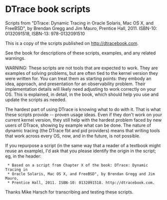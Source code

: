 DTrace book scripts
===================

Scripts from "DTrace: Dynamic Tracing in Oracle Solaris, Mac OS X, and FreeBSD", by Brendan Gregg and Jim Mauro, Prentice Hall, 2011.
ISBN-10: 0132091518, ISBN-13: 978-0132091510

This is a copy of the scripts published on http://dtracebook.com.

See the book for descriptions of these scripts, examples, and any related warnings.

WARNING: These scripts are not tools that are expected to work. They are examples of solving problems, but are often tied to the kernel version they were written for. You can treat them as starting points: they embody an idea, approach, and presentation for an observability problem. Their implementation details will likely need adjusting to work correctly on your OS. This is explained, in detail, in the book, which should help you use and update the scripts as needed.

The hardest part of using DTrace is knowing what to do with it. That is what these scripts provide -- proven usage ideas. Even if they don't work on your current kernel version, they still help with the hardest problem faced by new users of DTrace, showing by example what can be done. The nature of dynamic tracing (the DTrace fbt and pid providers) means that writing tools that work across every OS, now, and in the future, is not possible.

If you repurpose a script (in the same way that a reader of a textbook might reuse an example), I'd ask that you please identify the origin in the script; eg, in the header:

```
 * Based on a script from Chapter X of the book: DTrace: Dynamic Tracing in
 * Oracle Solaris, Mac OS X, and FreeBSD", by Brendan Gregg and Jim Mauro,
 * Prentice Hall, 2011. ISBN-10: 0132091518. http://dtracebook.com.
```

Thanks Mike Harsch for transcribing and testing these scripts.
